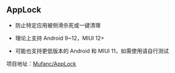 ## AppLock

* 防止特定应用被侧滑杀死或一键清理

* 理论上支持 Android 9~12，MIUI 12+

* 可能也支持更低版本的 Android 和 MIUI 11，如需使用请自行测试

项目地址：[Mufanc/AppLock](https://github.com/Mufanc/AppLock)
